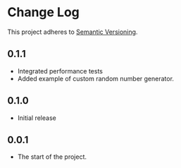 # Change Log
This project adheres to [Semantic Versioning](http://semver.org/).

## 0.1.1
* Integrated performance tests
* Added example of custom random number generator.

## 0.1.0
* Initial release

## 0.0.1
* The start of the project.
